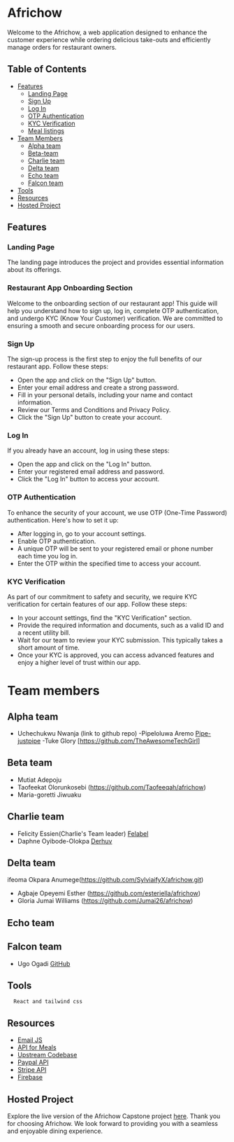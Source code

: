 # Africhow
Welcome to the Africhow, a web application designed to enhance the customer experience while ordering delicious take-outs and efficiently manage orders for restaurant owners.

## Table of Contents
- [Features](#features)
  - [Landing Page](#landing-page)
  - [Sign Up](#sign-up)
  - [Log In](#log-in)
  - [OTP Authentication](#otp-authentication)
  - [KYC Verification](#kyc-verification)
  - [Meal listings](#meal-listings)
- [Team Members](#team-members)
  - [Alpha team](#alpha-team)
  - [Beta-team](#beta-team)
  - [Charlie team](#charlie-team)
  - [Delta team](#delta-team)
  - [Echo team](#echo-team)
  - [Falcon team](#falcon-team)
- [Tools](#tools)
- [Resources](#resources)
- [Hosted Project](#hosted-project)


## Features

### Landing Page
The landing page introduces the project and provides essential information about its offerings.

### Restaurant App Onboarding Section

Welcome to the onboarding section of our restaurant app! This guide will help you understand how to sign up, log in, complete OTP authentication, and undergo KYC (Know Your Customer) verification. We are committed to ensuring a smooth and secure onboarding process for our users.

### Sign Up
The sign-up process is the first step to enjoy the full benefits of our restaurant app. Follow these steps:

- Open the app and click on the "Sign Up" button.
- Enter your email address and create a strong password.
- Fill in your personal details, including your name and contact information.
- Review our Terms and Conditions and Privacy Policy.
- Click the "Sign Up" button to create your account.

### Log In
If you already have an account, log in using these steps:

- Open the app and click on the "Log In" button.
- Enter your registered email address and password.
- Click the "Log In" button to access your account.

### OTP Authentication
To enhance the security of your account, we use OTP (One-Time Password) authentication. Here's how to set it up:

- After logging in, go to your account settings.
- Enable OTP authentication.
- A unique OTP will be sent to your registered email or phone number each time you log in.
- Enter the OTP within the specified time to access your account.

### KYC Verification
As part of our commitment to safety and security, we require KYC verification for certain features of our app. Follow these steps:

- In your account settings, find the "KYC Verification" section.
- Provide the required information and documents, such as a valid ID and a recent utility bill.
- Wait for our team to review your KYC submission. This typically takes a short amount of time.
- Once your KYC is approved, you can access advanced features and enjoy a higher level of trust within our app.

# Team members
## Alpha team
- Uchechukwu Nwanja (link to github repo)
-Pipeloluwa Aremo [Pipe-justpipe](https://github.com/pipe-justpipe)
-Tuke Glory [https://github.com/TheAwesomeTechGirl]

## Beta team
- Mutiat Adepoju
- Taofeekat Olorunkosebi (https://github.com/Taofeeqah/africhow)
- Maria-goretti Jiwuaku 

## Charlie team
- Felicity Essien(Charlie's Team leader) [Felabel](https://github.com/felabel/africhow)
- Daphne Oyibode-Olokpa [Derhuv](https://github.com/derhuv/africhow)

## Delta team

ifeoma Okpara Anumege(https://github.com/SylviaifyX/africhow.git)

- Agbaje Opeyemi Esther (https://github.com/esteriella/africhow)
- Gloria Jumai Williams (https://github.com/Jumai26/africhow)


## Echo team

## Falcon team
- Ugo Ogadi [GitHub](https://github.com/thisislaait)


## Tools
      React and tailwind css


## Resources

- [Email JS](https://www.emailjs.com/)
- [API for Meals](https://www.themealdb.com/api/json/v1/1/categories.php)
- [Upstream Codebase](https://github.com/PrincessMaggy/africhow)
- [Paypal API](https://developer.paypal.com/api/rest/)
- [Stripe API](https://stripe.com/docs/api)
- [Firebase](https://firebase.google.com/docs/build)


## Hosted Project

Explore the live version of the Africhow Capstone project [here](https://africhow.vercel.app/).
Thank you for choosing Africhow. We look forward to providing you with a seamless and enjoyable dining experience.
